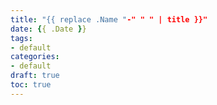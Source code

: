 ```yaml
---
title: "{{ replace .Name "-" " " | title }}"
date: {{ .Date }}
tags:
- default
categories:
- default
draft: true
toc: true
---
```


